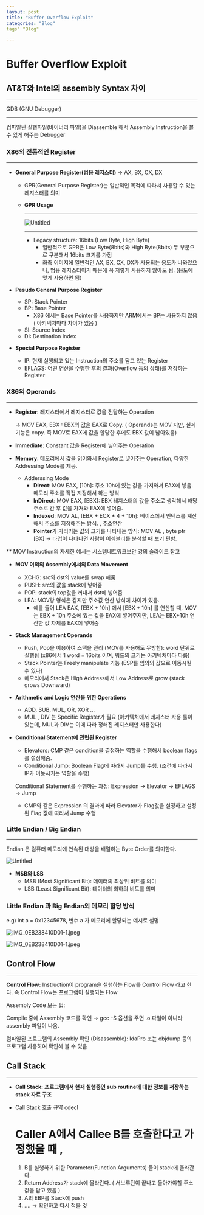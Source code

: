 ```yaml
--- 
layout: post
title: "Buffer Overflow Exploit"
categories: "Blog"
tags" "Blog"

---
```

# Buffer Overflow Exploit

## **AT&T와 Intel의 assembly Syntax 차이**

---

GDB (GNU Debugger)

---

컴파일된 실행파일(바이너리 파일)을 Diassemble 해서 Assembly Instruction을 볼 수 있게 해주는 Debugger

### 

### X86의 전통적인 Register

---

- **General Purpose Register(범용 레지스터)** → AX, BX, CX, DX
    - GPR(General Purpose Register)는 일반적인 목적에 따라서 사용할 수 있는 레지스터를 의미
    
    - **GPR Usage**
        
        
        ---
        
        ![Untitled](Buffer%20Overflow%20Exploit%20ce83ce31bcd94d99bfeb231ac74f7137/Untitled.png)
        
        ---
        
        - Legacy structure: 16bits (Low Byte, High Byte)
            - 일반적으로 GPR은 Low Byte(8bits)와 High Byte(8bits) 두 부분으로 구분해서 16bits 크기를 가짐
            - 좌측 이미지에 일반적인 AX, BX, CX, DX가 사용되는 용도가 나와있으나, 범용 레지스터이기 때문에 꼭 저렇게 사용하지 않아도 됨. (용도에 맞게 사용하면 됨)
        
    
- **Pesudo General Purpose Register**
    - SP: Stack Pointer
    - BP: Base Pointer
        - X86 에서는 Base Pointer를 사용하지만 ARM에서는 BP는 사용하지 않음 ( 아키텍처마다 차이가 있음 )
    - SI: Source Index
    - DI: Destination Index
    
- **Special Purpose Register**
    - IP: 현재 실행되고 있는 Instruction의 주소를 담고 있는 Register
    - EFLAGS: 어떤 연산을 수행한 후의 결과(Overflow 등의 상태)를 저장하는 Register

### X86의 Operands

---

- **Register**: 레지스터에서 레지스터로 값을 전달하는 Operation
    
    → MOV EAX, EBX : EBX의 값을 EAX로 Copy. ( Operands는 MOV 지만, 실제 기능은 copy. 즉 MOV로 EAX에 값을 할당한 후에도 EBX 값이 남아있음) 
    
- **Immediate**: Constant 값을 Register에 넣어주는 Operation
- **Memory**: 메모리에서 값을 읽어와서 Register로 넣어주는 Operation, 다양한 Addressing Mode를 제공.
    - Adderssing Mode
        - **Direct**: MOV EAX, [10h]: 주소 10h에 있는 값을 가져와서 EAX에 넣음. 메모리 주소를 직접 지정해서 하는 방식
        - **InDirect**: MOV EAX, [EBX]: EBX 레지스터의 값을 주소로 생각해서 해당 주소로 간 후 값을 가져와 EAX에 넣어줌.
        - **Indexed**: MOV AL, [EBX + ECX * 4 + 10h]: 베이스에서 인덱스를 계산해서 주소를 지정해주는 방식. , 주소연산
        - **Pointer**가 가리키는 값의 크기를 나타내는 방식: MOV AL , byte ptr [BX] → 타입이 나타나면 사람이 어셈블리를 분석할 때 보기 편함.

** MOV Instruction의 자세한 예시는 시스템네트워크보안 강의 슬라이드 참고

- **MOV 이외의 Assembly에서의 Data Movement**
    - XCHG: src와 dst의 value를 swap 해줌
    - PUSH: src의 값을 stack에 넣어줌
    - POP: stack의 top값을 꺼내서 dst에 넣어줌
    - LEA: MOV랑 형식은 같지만 주소값 연산 방식에 차이가 있음.
        - 예를 들어 LEA EAX, [EBX + 10h] 에서 [EBX + 10h] 를 연산할 때, MOV는 EBX + 10h 주소에 있는 값을 EAX에 넣어주지만, LEA는 EBX+10h 연산한 값 자체를 EAX에 넣어줌
    
- **Stack Management Operands**
    - Push, Pop을 이용하여 스택을 관리 (MOV를 사용해도 무방함): word 단위로 실행됨 (x86에서 1 word = 16bits 이며, 워드의 크기는 아키텍처마다 다름)
    - Stack Pointer는 Freely manipulate 가능 (ESP를 임의의 값으로 이동시킬 수 있다)
    - 메모리에서 Stack은 High Address에서 Low Address로 grow (stack grows Downward)
    
- **Arithmetic and Logic 연산을 위한 Operations**
    - ADD, SUB, MUL, OR, XOR ...
    - MUL , DIV 는 Specific Register가 필요 (아키텍처에서 레지스터 사용 룰이 있는데, MUL과 DIV는 이에 따라 정해진 레지스터만 사용한다)
    
- **Conditional Statement에 관련된 Register**
    - Elevators: CMP 같은 condition을 결정하는 역할을 수행해서 boolean flags를 설정해줌.
    - Conditional Jump: Boolean Flag에 따라서 Jump를 수행. (조건에 따라서 IP가 이동시키는 역할을 수행)
    
    Conditional Statement를 수행하는 과정: Expression → Elevator → EFLAGS → Jump 
    
    - CMP와 같은 Expression 의 결과에 따라 Elevator가 Flag값을 설정하고 설정된 Flag 값에 따라서 Jump 수행
    

### Little Endian / Big Endian

---

Endian 은 컴퓨터 메모리에 연속된 대상을 배열하는 Byte Order를 의미한다.

![Untitled](./imgs/2022-05-30-Buffer_Overflow_Attac_imgs/Untitled.png)

- **MSB와 LSB**
    - MSB (Most Significant Bit): 데이터의 최상위 비트를 의미
    - LSB (Least Significant Bit): 데이터의 최하의 비트를 의미

### Little Endian 과 Big Endian의 메모리 할당 방식

e.g) int a = 0x12345678, 변수 a 가 메모리에 할당되는 예시로 설명

![IMG_0EB238410D01-1.jpeg](Buffer%20Overflow%20Exploit%20ce83ce31bcd94d99bfeb231ac74f7137/IMG_0EB238410D01-1.jpeg)

![IMG_0EB238410D01-1.jpeg](Buffer%20Overflow%20Exploit%20ce83ce31bcd94d99bfeb231ac74f7137/IMG_0EB238410D01-1.jpeg)

## Control Flow

---

**Control Flow:** Instruction이 program을 실행하는 Flow를 Control Flow 라고 한다. 즉 Control Flow는 프로그램이 실행되는 Flow

Assembly Code 보는 법:

Compile 중에 Assembly 코드를 확인 → gcc -S 옵션을 주면 .o 파일이 아니라 assembly 파일이 나옴.

컴파일된 프로그램의 Assembly 확인 (Disassemble): IdaPro 또는 objdump 등의 프로그램 사용하여 확인해 볼 수 있음

## Call Stack

---

- **Call Stack: 프로그램에서 현재 실행중인 sub routine에 대한 정보를 저장하는 stack 자료 구조**
- Call Stack 호출 규약 cdecl
    
    #  Caller A에서 Callee B를 호출한다고 가정했을 때 ,
    
    1. B를 실행하기 위한 Parameter(Function Arguments) 들이 stack에 올라간다.
    2. Return Address가 stack에 올라간다. ( 서브루틴이 끝나고 돌아가야할 주소값을 담고 있음 )
    3. A의 EBP를 Stack에 push
    4. .... → 확인하고 다시 적을 것
